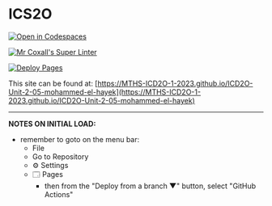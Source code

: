 # ICS2O

[![Open in Codespaces](https://classroom.github.com/assets/launch-codespace-7f7980b617ed060a017424585567c406b6ee15c891e84e1186181d67ecf80aa0.svg)](https://classroom.github.com/open-in-codespaces?assignment_repo_id=14460919)

[![Mr Coxall's Super Linter](https://github.com/MTHS-ICD2O-1-2023/ICD2O-Unit-2-05-mohammed-el-hayek/workflows/Mr%20Coxall's%20Super%20Linter/badge.svg)](https://github.com/MTHS-ICD2O-1-2023/ICD2O-Unit-2-05-mohammed-el-hayek/actions)

[![Deploy Pages](https://github.com/MTHS-ICD2O-1-2023/ICD2O-Unit-2-05-mohammed-el-hayek/workflows/Deploy%20Pages/badge.svg)](https://github.com/MTHS-ICD2O-1-2023/ICD2O-Unit-2-05-mohammed-el-hayek/actions)

This site can be found at: [https://MTHS-ICD2O-1-2023.github.io/ICD2O-Unit-2-05-mohammed-el-hayek](https://MTHS-ICD2O-1-2023.github.io/ICD2O-Unit-2-05-mohammed-el-hayek)

---

**NOTES ON INITIAL LOAD:**
- remember to goto on the menu bar:
  - File
  - Go to Repository
  - ⚙ Settings
  - 🗔 Pages
    - then from the "Deploy from a branch ▼" button, select "GitHub Actions"
